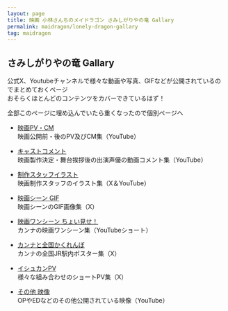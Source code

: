 ```yaml
---
layout: page
title: 映画 小林さんちのメイドラゴン さみしがりやの竜 Gallary
permalink: maidragon/lonely-dragon-gallary
tag: maidragon
---
```


## さみしがりやの竜 Gallary

公式X、Youtubeチャンネルで様々な動画や写真、GIFなどが公開されているのでまとめておくページ  
おそらくほとんどのコンテンツをカバーできているはず！

全部このページに埋め込んでいたら重くなったので個別ページへ

- [映画PV・CM](./lonely-dragon-gallary/PV)  
    映画公開前・後のPV及びCM集（YouTube）

- [キャストコメント](./lonely-dragon-gallary/cast_comment)  
    映画製作決定・舞台挨拶後の出演声優の動画コメント集（YouTube）

- [制作スタッフイラスト](./lonely-dragon-gallary/staff)  
    映画制作スタッフのイラスト集（X＆YouTube）

- [映画シーン GIF](./lonely-dragon-gallary/scene_gif)  
    映画シーンのGIF画像集（X）

- [映画ワンシーン ちょい見せ！](./lonely-dragon-gallary/tyoimise)  
    カンナの映画ワンシーン集（YouTubeショート）

- [カンナと全国かくれんぼ](./lonely-dragon-gallary/kanna_poster)  
    カンナの全国JR駅内ポスター集（X）

- [イシュカンPV](./lonely-dragon-gallary/isyukanPV)  
    様々な組み合わせのショートPV集（X）

- [その他 映像](./lonely-dragon-gallary/other_movie)  
    OPやEDなどのその他公開されている映像（YouTube）
